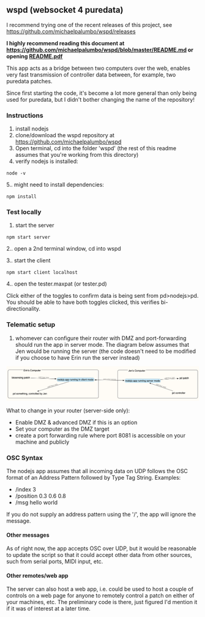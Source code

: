 ## wspd (websocket 4 puredata)
I recommend trying one of the recent releases of this project, see https://github.com/michaelpalumbo/wspd/releases

**I highly recommend reading this document at https://github.com/michaelpalumbo/wspd/blob/master/README.md or opening [README.pdf](readme.pdf)**

This app acts as a bridge between two computers over the web, enables very fast transmission of controller data between, for example, two puredata patches. 

Since first starting the code, it's become a lot more general than only being used for puredata, but I didn't bother changing the name of the repository!


### Instructions
1. install nodejs
2. clone/download the wspd repository at https://github.com/michaelpalumbo/wspd
3. Open terminal, cd into the folder 'wspd' (the rest of this readme assumes that you're working from this directory) 
4. verify nodejs is installed:

```shell
node -v
```
5.. might need to install dependencies:

```shell
npm install
```
### Test locally
1. start the server

```shell
npm start server
```

2.. open a 2nd terminal window, cd into wspd

3.. start the client

```shell
npm start client localhost
```

4.. open the tester.maxpat (or tester.pd)

Click either of the toggles to confirm data is being sent from pd>nodejs>pd. You should be able to have both toggles clicked, this verifies bi-directionality. 

### Telematic setup

1. whomever can configure their router with DMZ and port-forwarding should run the app in server mode. The diagram below assumes that Jen would be running the server (the code doesn't need to be modified if you choose to have Erin run the server instead)

![](wspd_schema_v2.png)

What to change in your router (server-side only):

- Enable DMZ & advanced DMZ if this is an option
- Set your computer as the DMZ target
- create a port forwarding rule where port 8081 is accessible on your machine and publicly

### OSC Syntax
The nodejs app assumes that all incoming data on UDP follows the OSC format of an Address Pattern followed by Type Tag String. Examples:

- /index 3
- /position 0.3 0.6 0.8
- /msg hello world

If you do not supply an address pattern using the '/', the app will ignore the message. 

#### Other messages
As of right now, the app accepts OSC over UDP, but it would be reasonable to update the script so that it could accept other data from other sources, such from serial ports, MIDI input, etc. 

#### Other remotes/web app
The server can also host a web app, i.e. could be used to host a couple of controls on a web page for anyone to remotely control a patch on either of your machines, etc. The preliminary code is there, just figured I'd mention it if it was of interest at a later time. 
